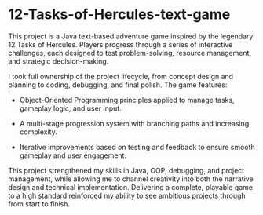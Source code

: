 # 12-Tasks-of-Hercules-text-game
This project is a Java text-based adventure game inspired by the legendary 12 Tasks of Hercules. Players progress through a series of interactive challenges, each designed to test problem-solving, resource management, and strategic decision-making.

I took full ownership of the project lifecycle, from concept design and planning to coding, debugging, and final polish. The game features:

* Object-Oriented Programming principles applied to manage tasks, gameplay logic, and user input.

* A multi-stage progression system with branching paths and increasing complexity.

* Iterative improvements based on testing and feedback to ensure smooth gameplay and user engagement.

This project strengthened my skills in Java, OOP, debugging, and project management, while allowing me to channel creativity into both the narrative design and technical implementation. Delivering a complete, playable game to a high standard reinforced my ability to see ambitious projects through from start to finish.
